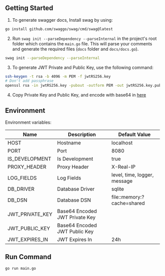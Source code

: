 ## Getting Started

1. To generate swagger docs, Install swag by using:

```sh
go install github.com/swaggo/swag/cmd/swag@latest
```

2. Run `swag init --parseDependency --parseInternal` in the project's root folder which contains the `main.go` file. This will parse your comments and generate the required files (`docs` folder and `docs/docs.go`).

```sh
swag init --parseDependency --parseInternal
```

3. To generate JWT Private and Public Key, use the following command:

```sh
ssh-keygen -t rsa -b 4096 -m PEM -f jwtRS256.key
# Don't add passphrase
openssl rsa -in jwtRS256.key -pubout -outform PEM -out jwtRS256.key.pub
```

4. Copy Private Key and Public Key, and encode with base64 in [here](https://www.base64decode.org/)

## Environment

Environment variables:

| Name            | Description                    | Default Value                |
| --------------- | ------------------------------ | ---------------------------- |
| HOST            | Hostname                       | localhost                    |
| PORT            | Port                           | 8080                         |
| IS_DEVELOPMENT  | Is Development                 | true                         |
| PROXY_HEADER    | Proxy Header                   | X-Real-IP                    |
| LOG_FIELDS      | Log Fields                     | level, time, logger, message |
| DB_DRIVER       | Database Driver                | sqlite                       |
| DB_DSN          | Database DSN                   | file::memory:?cache=shared   |
| JWT_PRIVATE_KEY | Base64 Encoded JWT Private Key |                              |
| JWT_PUBLIC_KEY  | Base64 Encoded JWT Public Key  |                              |
| JWT_EXPIRES_IN  | JWT Expires In                 | 24h                          |

## Run Command

```sh
go run main.go
```
